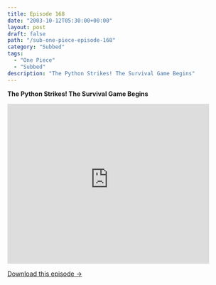```yaml
---
title: Episode 168
date: "2003-10-12T05:30:00+00:00"
layout: post
draft: false
path: "/sub-one-piece-episode-168"
category: "Subbed"
tags:
  - "One Piece"
  - "Subbed"
description: "The Python Strikes! The Survival Game Begins"
---
```


**The Python Strikes! The Survival Game Begins**

<iframe width="640" height="360" src="https://www.rapidvideo.com/e/FXQEE8JGFR" frameborder="0" marginwidth=0 marginheight=0 scrolling=no allowfullscreen style="max-width:90%;"></iframe>

<a href="http://ouo.io/qs/eCodkFEQ?s=https://www.rapidvideo.com/d/FXQEE8JGFR" class="styled_a">Download this episode →</a>

